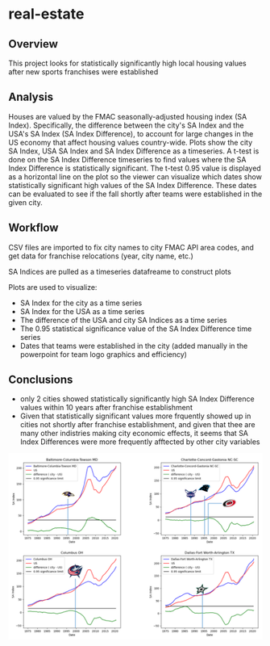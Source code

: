 # real-estate

## Overview
This project looks for statistically significantly high local housing values after new sports franchises were established

## Analysis
Houses are valued by the FMAC seasonally-adjusted housing index (SA Index). Specifically, the difference between the city's SA Index and the USA's SA Index (SA Index Difference), to account for large changes in the US economy that affect housing values country-wide. Plots show the city SA Index, USA SA Index and SA Index Difference as a timeseries. A t-test is done on the SA Index Difference timeseries to find values where the SA Index Difference is statistically significant. The t-test 0.95 value is displayed as a horizontal line on the plot so the viewer can visualize which dates show statistically significant high values of the SA Index Difference. These dates can be evaluated to see if the fall shortly after teams were established in the given city.

## Workflow
CSV files are imported to fix city names to city FMAC API area codes, and get data for franchise relocations (year, city name, etc.)

SA Indices are pulled as a timeseries datafreame to construct plots

Plots are used to visualize:
* SA Index for the city as a time series
* SA Index for the USA as a time series
* The difference of the USA and city SA Indices as a time series
* The 0.95 statistical significance value of the SA Index Difference time series
* Dates that teams were established in the city (added manually in the powerpoint for team logo graphics and efficiency)

## Conclusions
* only 2 cities showed statistically significantly high SA Index Difference values within 10 years after franchise establishment
* Given that statistically significant values more frquently showed up in cities not shortly after franchise establishment, and given that thee are many other indistries making city economic effects, it seems that SA Index Differences were more frequently afftected by other city variables

![](images/capture.png)






